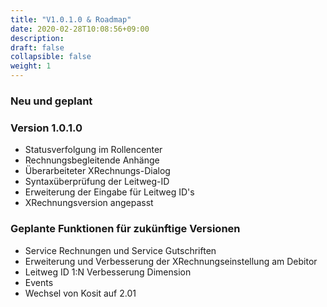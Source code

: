 ```yaml
---
title: "V1.0.1.0 & Roadmap"
date: 2020-02-28T10:08:56+09:00
description: 
draft: false
collapsible: false
weight: 1
---
```

### Neu und geplant

### Version 1.0.1.0
- Statusverfolgung im Rollencenter
- Rechnungsbegleitende Anhänge
- Überarbeiteter XRechnungs-Dialog
- Syntaxüberprüfung der Leitweg-ID
- Erweiterung der Eingabe für Leitweg ID's
- XRechnungsversion angepasst

### Geplante Funktionen für zukünftige Versionen
- Service Rechnungen und Service Gutschriften
- Erweiterung und Verbesserung der XRechnungseinstellung am Debitor
- Leitweg ID 1:N Verbesserung Dimension
- Events
- Wechsel von Kosit auf 2.01
